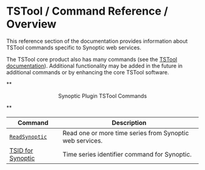 # TSTool / Command Reference / Overview #

This reference section of the documentation provides information about TSTool commands specific to Synoptic web services.

The TSTool core product also has many commands (see the
[TSTool documentation](https://opencdss.state.co.us/tstool/latest/doc-user/command-ref/overview/)).
Additional functionality may be added in the future in additional commands or by enhancing the core TSTool software.

**<p style="text-align: center;">
Synoptic Plugin TSTool Commands
</p>**

| **Command** | **Description** |
| -- | -- |
| [`ReadSynoptic`](ReadSynoptic/ReadSynoptic.md) | Read one or more time series from Synoptic web services. |
| [TSID for Synoptic](TSID/TSID.md) | Time series identifier command for Synoptic. |
